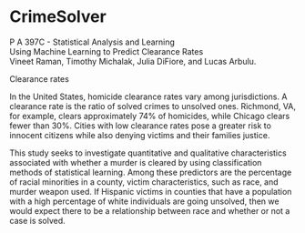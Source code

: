 # CrimeSolver
  P A 397C - Statistical Analysis and Learning <br>
  Using Machine Learning to Predict Clearance Rates <br>
  Vineet Raman, Timothy Michalak, Julia DiFiore, and Lucas Arbulu. <br>

Clearance rates 

In the United States, homicide clearance rates vary among jurisdictions. A clearance rate is the ratio of solved crimes to unsolved ones. Richmond, VA, for example, clears approximately 74% of homicides, while Chicago clears fewer than 30%. Cities with low clearance rates pose a greater risk to innocent citizens while also denying victims and their families justice.

This study seeks to investigate quantitative and qualitative characteristics associated with whether a murder is cleared by using classification methods of statistical learning. Among these predictors are the percentage of racial minorities in a county, victim characteristics, such as race, and murder weapon used. If Hispanic victims in counties that have a population with a high percentage of white individuals are going unsolved, then we would expect there to be a relationship between race and whether or not a case is solved.
